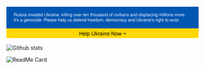 [![Stand With Ukraine](https://raw.githubusercontent.com/vshymanskyy/StandWithUkraine/main/banner2-direct.svg)](https://vshymanskyy.github.io/StandWithUkraine)

![Github stats](https://github-readme-stats.vercel.app/api?username=Frank-vdm)

![ReadMe Card](https://github-readme-stats.vercel.app/api/pin/?username=Frank-vdm&repo=react-native-iothub-device)
